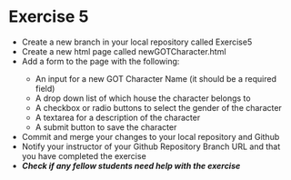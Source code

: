 # Exercise 5
<ul>
    <li>Create a new branch in your local repository called Exercise5</li>
    <li>Create a new html page called newGOTCharacter.html
    <li>Add a form to the page with the following:</li>
    <ul>
        <li>An input for a new GOT Character Name (it should be a required field)</li>
        <li>A drop down list of which house the character belongs to</li>
        <li>A checkbox or radio buttons to select the gender of the character</li>
        <li>A textarea for a description of the character</li>
        <li>A submit button to save the character</li>
    </ul>
    <li>Commit and merge your changes to your local repository and Github</li>
    <li>Notify your instructor of your Github Repository Branch URL and that you have completed the exercise</li>
    <li><em><strong>Check if any fellow students need help with the exercise</strong></em></li>
</ul>